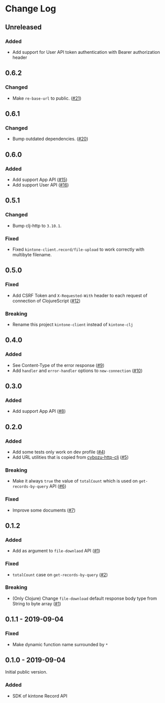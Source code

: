 # Change Log

## Unreleased
### Added
- Add support for User API token authentication with Bearer authorization header

## 0.6.2
### Changed
- Make `re-base-url` to public. ([#21](https://github.com/toyokumo/kintone-client/pull/21))

## 0.6.1
### Changed
- Bump outdated dependencies. ([#20](https://github.com/toyokumo/kintone-client/pull/20))

## 0.6.0
### Added
- Add support App API ([#15](https://github.com/toyokumo/kintone-client/pull/15))
- Add support User API ([#16](https://github.com/toyokumo/kintone-client/pull/16))

## 0.5.1
### Changed
- Bump clj-http to `3.10.1`.

### Fixed
- Fixed `kintone-client.record/file-upload` to work correctly with multibyte filename.

## 0.5.0
### Fixed
- Add CSRF Token and `X-Requested-With` header to each request of connection of ClojureScript ([#12](https://github.com/toyokumo/kintone-client/pull/12))
### Breaking
- Rename this project `kintone-client` instead of `kintone-clj`

## 0.4.0
### Added
- See Content-Type of the error response ([#9](https://github.com/toyokumo/kintone-client/pull/9))
- Add `handler` and `error-handler` options to `new-connection` ([#10](https://github.com/toyokumo/kintone-client/pull/10))

## 0.3.0
### Added
- Add support App API ([#8](https://github.com/toyokumo/kintone-client/pull/8))

## 0.2.0
### Added
- Add some tests only work on dev profile ([#4](https://github.com/toyokumo/kintone-client/pull/4))
- Add URL utilities that is copied from [cybozu-http-clj](https://github.com/ayato-p/cybozu-http-clj/blob/master/src/cybozu_http/kintone/url.clj) ([#5](https://github.com/toyokumo/kintone-client/pull/5))

### Breaking
- Make it always `true` the value of `totalCount` which is used on `get-records-by-query` API ([#6](https://github.com/toyokumo/kintone-client/pull/6))

### Fixed
- Improve some documents ([#7](https://github.com/toyokumo/kintone-client/pull/7))

## 0.1.2
### Added
- Add as argument to `file-downlaod` API ([#1](https://github.com/toyokumo/kintone-client/pull/1))

### Fixed
- `totalCount` case on `get-records-by-query` ([#2](https://github.com/toyokumo/kintone-client/pull/2))

### Breaking
- (Only Clojure) Change `file-download` default response body type from String to byte array ([#1](https://github.com/toyokumo/kintone-client/pull/1))

## 0.1.1 - 2019-09-04
### Fixed
- Make dynamic function name surrounded by `*`

## 0.1.0 - 2019-09-04

Initial public version.

### Added
- SDK of kintone Record API
